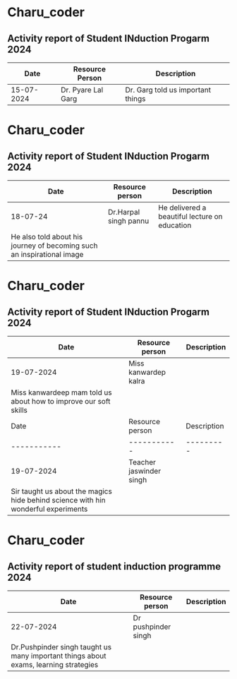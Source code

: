 # Charu_coder 
## Activity report of Student INduction Progarm 2024
| Date | Resource Person | Description |
| ----------- | ----------- |----------|
| 15-07-2024 | Dr. Pyare Lal Garg |Dr. Garg told us important things|

# Charu_coder 
## Activity report of Student INduction Progarm 2024
|Date | Resource person    |Description |
| ----------- | ----------- |-----------|
| 18-07-24 | Dr.Harpal singh pannu|He delivered a beautiful lecture on education|
| He also told about his journey of becoming such an inspirational image | 

# Charu_coder 
## Activity report of Student INduction Progarm 2024
| Date  | Resource person|Description|
| ----------- | ----------- |----------|
| 19-07-2024 | Miss kanwardep kalra|
| Miss kanwardeep mam told us about how to improve our soft skills |
| Date | Resource person|Description|
| ----------- | ----------- |---------|
| 19-07-2024|Teacher jaswinder singh |
| Sir taught us about the magics hide behind science with hin wonderful experiments|

# Charu_coder
## Activity report of student induction programme 2024

| Date | Resource person |Description |
| ----------- | ----------- |-----------|
| 22-07-2024 | Dr pushpinder singh|
| Dr.Pushpinder singh taught us many important things about exams, learning strategies| 